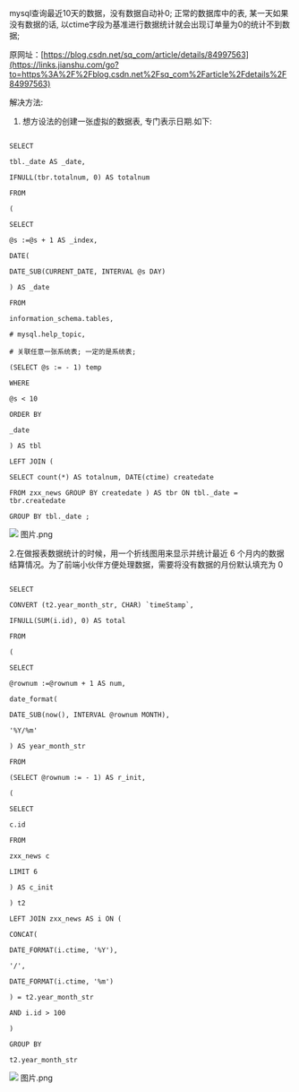 mysql查询最近10天的数据，没有数据自动补0; 正常的数据库中的表, 某一天如果没有数据的话, 以ctime字段为基准进行数据统计就会出现订单量为0的统计不到数据;

原网址：[https://blog.csdn.net/sq_com/article/details/84997563](https://links.jianshu.com/go?to=https%3A%2F%2Fblog.csdn.net%2Fsq_com%2Farticle%2Fdetails%2F84997563)

  

解决方法:

  

1. 想方设法的创建一张虚拟的数据表, 专门表示日期.如下:

  

```

SELECT

tbl._date AS _date,

IFNULL(tbr.totalnum, 0) AS totalnum

FROM

(

SELECT

@s :=@s + 1 AS _index,

DATE(

DATE_SUB(CURRENT_DATE, INTERVAL @s DAY)

) AS _date

FROM

information_schema.tables,

# mysql.help_topic,

# 关联任意一张系统表; 一定的是系统表;

(SELECT @s := - 1) temp

WHERE

@s < 10

ORDER BY

_date

) AS tbl

LEFT JOIN (

SELECT count(*) AS totalnum, DATE(ctime) createdate

FROM zxx_news GROUP BY createdate ) AS tbr ON tbl._date = tbr.createdate

GROUP BY tbl._date ;

```

  

![](//upload-images.jianshu.io/upload_images/5189018-5447b20355e0c0c3.png?imageMogr2/auto-orient/strip|imageView2/2/w/969/format/webp) 图片.png

  

2.在做报表数据统计的时候，用一个折线图用来显示并统计最近 6 个月内的数据结算情况。为了前端小伙伴方便处理数据，需要将没有数据的月份默认填充为 0

  

```

SELECT

CONVERT (t2.year_month_str, CHAR) `timeStamp`,

IFNULL(SUM(i.id), 0) AS total

FROM

(

SELECT

@rownum :=@rownum + 1 AS num,

date_format(

DATE_SUB(now(), INTERVAL @rownum MONTH),

'%Y/%m'

) AS year_month_str

FROM

(SELECT @rownum := - 1) AS r_init,

(

SELECT

c.id

FROM

zxx_news c

LIMIT 6

) AS c_init

) t2

LEFT JOIN zxx_news AS i ON (

CONCAT(

DATE_FORMAT(i.ctime, '%Y'),

'/',

DATE_FORMAT(i.ctime, '%m')

) = t2.year_month_str

AND i.id > 100

)

GROUP BY

t2.year_month_str

```

  

![](//upload-images.jianshu.io/upload_images/5189018-ca5468ea73e6d1dd.png?imageMogr2/auto-orient/strip|imageView2/2/w/1008/format/webp) 图片.png
<!--stackedit_data:
eyJoaXN0b3J5IjpbMzY2NTA4MDMyXX0=
-->